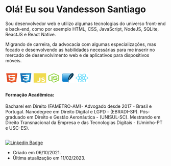 # Olá! Eu sou Vandesson Santiago

Sou desenvolvedor web e utilizo algumas tecnologias do universo front-end e back-end, como por exemplo HTML, CSS, JavaScript, NodeJS, SQLite, ReactJS e React Native.

Migrando de carreira, da advocacia com algumas especializações, mas focado e desenvolvendo as habilidades necessárias para me inserir no mercado de desenvolvimento web e de aplicativos para dispositivos móveis.

<div style="display: inline_block"><br>
  
  <img align="center" alt="Vand-HTML" height="30" width="40" src="https://raw.githubusercontent.com/devicons/devicon/master/icons/html5/html5-original.svg">
  <img align="center" alt="Vand-CSS" height="30" width="40" src="https://raw.githubusercontent.com/devicons/devicon/master/icons/css3/css3-original.svg">
  <img align="center" alt="Vand-Js" height="30" width="40" src="https://raw.githubusercontent.com/devicons/devicon/master/icons/javascript/javascript-plain.svg">
  <img align="center" alt="Vand-nodeJs" height="30" width="40" src="https://raw.githubusercontent.com/devicons/devicon/master/icons/nodejs/nodejs-original.svg">
  <img align="center" alt="Vand-SQlite" height="30" width="40" src="https://raw.githubusercontent.com/devicons/devicon/master/icons/sqlite/sqlite-original.svg">
  <img align="center" alt="Vand-reactJs" height="30" width="40" src="https://raw.githubusercontent.com/devicons/devicon/master/icons/react/react-original.svg">
</div>

##
<h4>Formação Acadêmica:</h4>

Bacharel em Direito (FAMETRO-AM)- Advogado desde 2017 - Brasil e Portugal.
Nanodegree em Direito Digital e LGPD - (EBRADI-SP).
Pós-graduado em Direito e Gestão Aeronáutica - (UNISUL-SC).
Mestrando em Direito Transnacional da Empresa e das Tecnologias Digitais - (Uminho-PT e USC-ES).

##

[![Linkedin Badge](https://img.shields.io/badge/-Vandesson%20Santiago-26ab8c?style=flat-square&logo=Linkedin&logoColor=white&link=https://www.linkedin.com/in/vandesson-santiago-95780b79/)](https://www.linkedin.com/in/vandesson-santiago-95780b79/)

- Criado em 06/10/2021.
- Última atualização em 11/02/2023.
